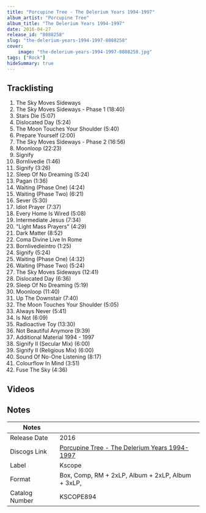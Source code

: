 ```yaml
---
title: "Porcupine Tree - The Delerium Years 1994-1997"
album_artist: "Porcupine Tree"
album_title: "The Delerium Years 1994-1997"
date: 2016-04-27
release_id: "8088258"
slug: "the-delerium-years-1994-1997-8088258"
cover:
    image: "the-delerium-years-1994-1997-8088258.jpg"
tags: ["Rock"]
hideSummary: true
---
```


## Tracklisting
1. The Sky Moves Sideways
2. The Sky Moves Sideways - Phase 1 (18:40)
3. Stars Die (5:07)
4. Dislocated Day (5:24)
5. The Moon Touches Your Shoulder (5:40)
6. Prepare Yourself (2:00)
7. The Sky Moves Sideways - Phase 2 (16:56)
8. Moonloop (22:23)
9. Signify
10. Bornlivedie (1:46)
11. Signify (3:26)
12. Sleep Of No Dreaming (5:24)
13. Pagan (1:36)
14. Waiting (Phase One) (4:24)
15. Waiting (Phase Two) (6:21)
16. Sever (5:30)
17. Idiot Prayer (7:37)
18. Every Home Is Wired (5:08)
19. Intermediate Jesus (7:34)
20. "Light Mass Prayers" (4:29)
21. Dark Matter (8:52)
22. Coma Divine Live In Rome
23. Bornlivedieintro (1:25)
24. Signify (5:24)
25. Waiting (Phase One) (4:32)
26. Waiting (Phase Two) (5:24)
27. The Sky Moves Sideways (12:41)
28. Dislocated Day (6:36)
29. Sleep Of No Dreaming (5:19)
30. Moonloop (11:40)
31. Up The Downstair (7:40)
32. The Moon Touches Your Shoulder (5:05)
33. Always Never (5:41)
34. Is Not (6:09)
35. Radioactive Toy (13:30)
36. Not Beautiful Anymore (9:39)
37. Additional Material 1994 - 1997
38. Signify II (Secular Mix) (6:00)
39. Signify II (Religious Mix) (6:00)
40. Sound Of No-One Listening (8:17)
41. Colourflow In Mind (3:51)
42. Fuse The Sky (4:36)

## Videos


## Notes

| Notes          |             |
| ---------------| ----------- |
| Release Date   | 2016 |
| Discogs Link   | [Porcupine Tree - The Delerium Years 1994-1997](https://www.discogs.com/release/8088258) |
| Label          | Kscope |
| Format         | Box, Comp, RM + 2xLP, Album + 2xLP, Album + 3xLP,  |
| Catalog Number | KSCOPE894 |

